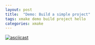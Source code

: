 ```yaml
---
layout: post
title:  "Demo: Build a simple project"
tags: xmake demo build project hello 
categories: xmake
---
```


[![asciicast](https://asciinema.org/a/79998.png)](https://asciinema.org/a/79998)

